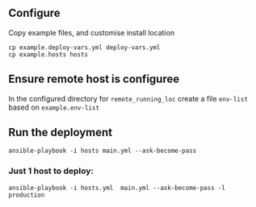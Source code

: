 

## Configure
Copy example files, and customise install location

    cp example.deploy-vars.yml deploy-vars.yml
    cp example.hosts hosts


## Ensure remote host is configuree

In the configured directory for `remote_running_loc` create a file `env-list` based on `example.env-list`


## Run the deployment

    ansible-playbook -i hosts main.yml --ask-become-pass


### Just 1 host to deploy:

    ansible-playbook -i hosts.yml  main.yml --ask-become-pass -l production

